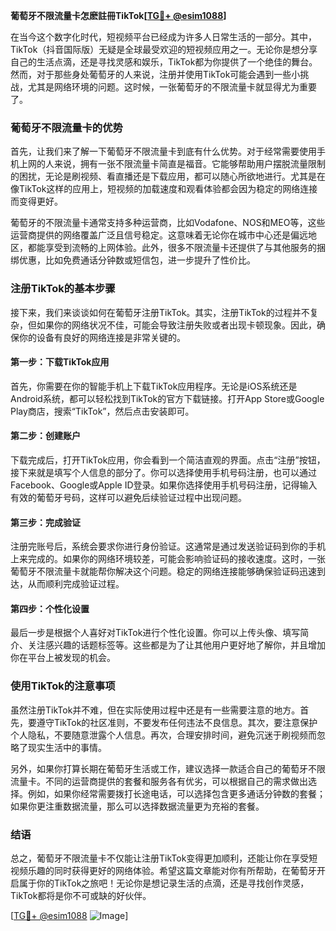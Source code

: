 **葡萄牙不限流量卡怎麽註冊TikTok[[TG💪+ @esim1088](https://t.me/s/esim1088)]**

在当今这个数字化时代，短视频平台已经成为许多人日常生活的一部分。其中，TikTok（抖音国际版）无疑是全球最受欢迎的短视频应用之一。无论你是想分享自己的生活点滴，还是寻找灵感和娱乐，TikTok都为你提供了一个绝佳的舞台。然而，对于那些身处葡萄牙的人来说，注册并使用TikTok可能会遇到一些小挑战，尤其是网络环境的问题。这时候，一张葡萄牙的不限流量卡就显得尤为重要了。

### 葡萄牙不限流量卡的优势

首先，让我们来了解一下葡萄牙不限流量卡到底有什么优势。对于经常需要使用手机上网的人来说，拥有一张不限流量卡简直是福音。它能够帮助用户摆脱流量限制的困扰，无论是刷视频、看直播还是下载应用，都可以随心所欲地进行。尤其是在像TikTok这样的应用上，短视频的加载速度和观看体验都会因为稳定的网络连接而变得更好。

葡萄牙的不限流量卡通常支持多种运营商，比如Vodafone、NOS和MEO等，这些运营商提供的网络覆盖广泛且信号稳定。这意味着无论你在城市中心还是偏远地区，都能享受到流畅的上网体验。此外，很多不限流量卡还提供了与其他服务的捆绑优惠，比如免费通话分钟数或短信包，进一步提升了性价比。

### 注册TikTok的基本步骤

接下来，我们来谈谈如何在葡萄牙注册TikTok。其实，注册TikTok的过程并不复杂，但如果你的网络状况不佳，可能会导致注册失败或者出现卡顿现象。因此，确保你的设备有良好的网络连接是非常关键的。

#### 第一步：下载TikTok应用

首先，你需要在你的智能手机上下载TikTok应用程序。无论是iOS系统还是Android系统，都可以轻松找到TikTok的官方下载链接。打开App Store或Google Play商店，搜索“TikTok”，然后点击安装即可。

#### 第二步：创建账户

下载完成后，打开TikTok应用，你会看到一个简洁直观的界面。点击“注册”按钮，接下来就是填写个人信息的部分了。你可以选择使用手机号码注册，也可以通过Facebook、Google或Apple ID登录。如果你选择使用手机号码注册，记得输入有效的葡萄牙号码，这样可以避免后续验证过程中出现问题。

#### 第三步：完成验证

注册完账号后，系统会要求你进行身份验证。这通常是通过发送验证码到你的手机上来完成的。如果你的网络环境较差，可能会影响验证码的接收速度。这时，一张葡萄牙不限流量卡就能帮你解决这个问题。稳定的网络连接能够确保验证码迅速到达，从而顺利完成验证过程。

#### 第四步：个性化设置

最后一步是根据个人喜好对TikTok进行个性化设置。你可以上传头像、填写简介、关注感兴趣的话题标签等。这些都是为了让其他用户更好地了解你，并且增加你在平台上被发现的机会。

### 使用TikTok的注意事项

虽然注册TikTok并不难，但在实际使用过程中还是有一些需要注意的地方。首先，要遵守TikTok的社区准则，不要发布任何违法不良信息。其次，要注意保护个人隐私，不要随意泄露个人信息。再次，合理安排时间，避免沉迷于刷视频而忽略了现实生活中的事情。

另外，如果你打算长期在葡萄牙生活或工作，建议选择一款适合自己的葡萄牙不限流量卡。不同的运营商提供的套餐和服务各有优劣，可以根据自己的需求做出选择。例如，如果你经常需要拨打长途电话，可以选择包含更多通话分钟数的套餐；如果你更注重数据流量，那么可以选择数据流量更为充裕的套餐。

### 结语

总之，葡萄牙不限流量卡不仅能让注册TikTok变得更加顺利，还能让你在享受短视频乐趣的同时获得更好的网络体验。希望这篇文章能对你有所帮助，在葡萄牙开启属于你的TikTok之旅吧！无论你是想记录生活的点滴，还是寻找创作灵感，TikTok都将是你不可或缺的好伙伴。

[[TG💪+ @esim1088](https://t.me/s/esim1088) ![Image](https://i.postimg.cc/4NQfJmqS/Snipaste-2025-05-13-00-14-12.png)]